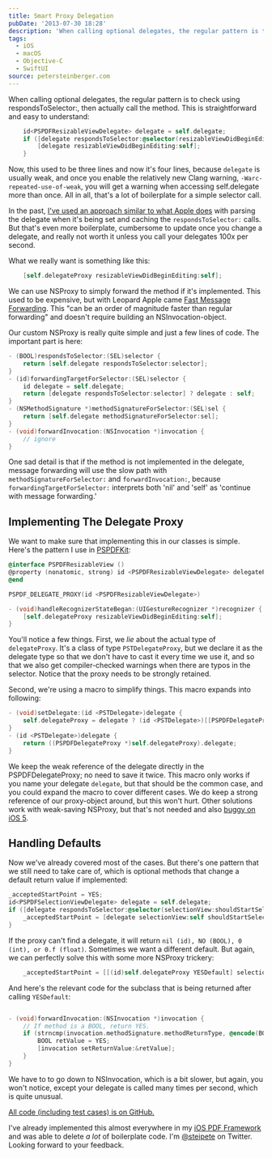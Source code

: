 ```yaml
---
title: Smart Proxy Delegation
pubDate: '2013-07-30 18:28'
description: 'When calling optional delegates, the regular pattern is to check using respondsToSelector:, then actually call the method. This is straightforward and easy to understand:'
tags:
  - iOS
  - macOS
  - Objective-C
  - SwiftUI
source: petersteinberger.com
---
```


When calling optional delegates, the regular pattern is to check using respondsToSelector:, then actually call the method. This is straightforward and easy to understand:


``` objective-c
    id<PSPDFResizableViewDelegate> delegate = self.delegate;
    if ([delegate respondsToSelector:@selector(resizableViewDidBeginEditing:)]) {
        [delegate resizableViewDidBeginEditing:self];
    }
```

Now, this used to be three lines and now it's four lines, because `delegate` is usually weak, and once you enable the relatively new Clang warning, `-Warc-repeated-use-of-weak`, you will get a warning when accessing self.delegate more than once. All in all, that's a lot of boilerplate for a simple selector call.

In the past, [I've used an approach similar to what Apple does](https://gist.github.com/steipete/2871154) with parsing the delegate when it's being set and caching the `respondsToSelector:` calls. But that's even more boilerplate, cumbersome to update once you change a delegate, and really not worth it unless you call your delegates 100x per second.

What we really want is something like this:

``` objective-c
    [self.delegateProxy resizableViewDidBeginEditing:self];
```

We can use NSProxy to simply forward the method if it's implemented. This used to be expensive, but with Leopard Apple came [Fast Message Forwarding](http://www.mikeash.com/pyblog/friday-qa-2009-03-27-objective-c-message-forwarding.html). This "can be an order of magnitude faster than regular forwarding" and doesn't require building an NSInvocation-object.

Our custom NSProxy is really quite simple and just a few lines of code. The important part is here:

``` objective-c
- (BOOL)respondsToSelector:(SEL)selector {
    return [self.delegate respondsToSelector:selector];
}
- (id)forwardingTargetForSelector:(SEL)selector {
    id delegate = self.delegate;
    return [delegate respondsToSelector:selector] ? delegate : self;
}
- (NSMethodSignature *)methodSignatureForSelector:(SEL)sel {
    return [self.delegate methodSignatureForSelector:sel];
}
- (void)forwardInvocation:(NSInvocation *)invocation {
    // ignore
}
```

One sad detail is that if the method is not implemented in the delegate, message forwarding will use the slow path with `methodSignatureForSelector:` and `forwardInvocation:`, because `forwardingTargetForSelector:` interprets both 'nil' and 'self' as 'continue with message forwarding.'

## Implementing The Delegate Proxy

We want to make sure that implementing this in our classes is simple. Here's the pattern I use in [PSPDFKit](http://pspdfkit.com):

``` objective-c
@interface PSPDFResizableView () 
@property (nonatomic, strong) id <PSPDFResizableViewDelegate> delegateProxy;
@end

PSPDF_DELEGATE_PROXY(id <PSPDFResizableViewDelegate>)

- (void)handleRecognizerStateBegan:(UIGestureRecognizer *)recognizer {
    [self.delegateProxy resizableViewDidBeginEditing:self];
}
```

You'll notice a few things. First, we *lie* about the actual type of `delegateProxy`. It's a class of type `PSTDelegateProxy`, but we declare it as the delegate type so that we don't have to cast it every time we use it, and so that we also get compiler-checked warnings when there are typos in the selector. Notice that the proxy needs to be strongly retained.

Second, we're using a macro to simplify things. This macro expands into following:

``` objective-c
- (void)setDelegate:(id <PSTDelegate>)delegate { 
	self.delegateProxy = delegate ? (id <PSTDelegate>)[[PSPDFDelegateProxy alloc] initWithDelegate:delegate] : nil;
}
- (id <PSTDelegate>)delegate {
	return ((PSPDFDelegateProxy *)self.delegateProxy).delegate;
}
```

We keep the weak reference of the delegate directly in the PSPDFDelegateProxy; no need to save it twice. This macro only works if you name your delegate `delegate`, but that should be the common case, and you could expand the macro to cover different cases. We do keep a strong reference of our proxy-object around, but this won't hurt. Other solutions work with weak-saving NSProxy, but that's not needed and also [buggy on iOS 5](http://stackoverflow.com/questions/13800136/nsproxy-weak-reference-bug-under-arc-on-ios-5).

## Handling Defaults

Now we've already covered most of the cases. But there's one pattern that we still need to take care of, which is optional methods that change a default return value if implemented:

``` objective-c
_acceptedStartPoint = YES;
id<PSPDFSelectionViewDelegate> delegate = self.delegate;
if ([delegate respondsToSelector:@selector(selectionView:shouldStartSelectionAtPoint:)]) {
    _acceptedStartPoint = [delegate selectionView:self shouldStartSelectionAtPoint:location];
}
```

If the proxy can't find a delegate, it will return `nil (id), NO (BOOL), 0 (int), or 0.f (float)`. Sometimes we want a different default. But again, we can perfectly solve this with some more NSProxy trickery:

``` objective-c
    _acceptedStartPoint = [[(id)self.delegateProxy YESDefault] selectionView:self shouldStartSelectionAtPoint:location];
```

And here's the relevant code for the subclass that is being returned after calling `YESDefault`:

``` objective-c

- (void)forwardInvocation:(NSInvocation *)invocation {
    // If method is a BOOL, return YES.
    if (strncmp(invocation.methodSignature.methodReturnType, @encode(BOOL), 1) == 0) {
        BOOL retValue = YES;
        [invocation setReturnValue:&retValue];
    }
}
```

We have to to go down to NSInvocation, which is a bit slower, but again, you won't notice, except your delegate is called many times per second, which is quite unusual.

[All code (including test cases) is on GitHub.](https://github.com/steipete/PSTDelegateProxy)

I've already implemented this almost everywhere in my [iOS PDF Framework](http://pspdfkit.com) and was able to delete *a lot* of boilerplate code. I'm [@steipete](http://twitter.com/steipete) on Twitter. Looking forward to your feedback.
